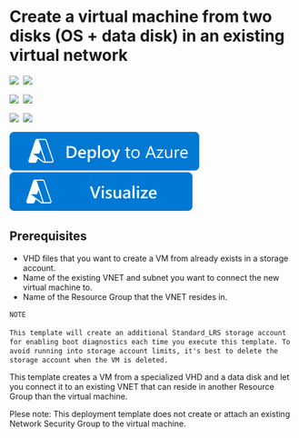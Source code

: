 # Create a virtual machine from two disks (OS + data disk) in an existing virtual network

<IMG SRC="https://azurequickstartsservice.blob.core.windows.net/badges/201-vm-os-disk-and-data-disk-existing-vnet/PublicLastTestDate.svg" />&nbsp;
<IMG SRC="https://azurequickstartsservice.blob.core.windows.net/badges/201-vm-os-disk-and-data-disk-existing-vnet/PublicDeployment.svg" />&nbsp;

<IMG SRC="https://azurequickstartsservice.blob.core.windows.net/badges/201-vm-os-disk-and-data-disk-existing-vnet/FairfaxLastTestDate.svg" />&nbsp;
<IMG SRC="https://azurequickstartsservice.blob.core.windows.net/badges/201-vm-os-disk-and-data-disk-existing-vnet/FairfaxDeployment.svg" />&nbsp;

<IMG SRC="https://azurequickstartsservice.blob.core.windows.net/badges/201-vm-os-disk-and-data-disk-existing-vnet/BestPracticeResult.svg" />&nbsp;
<IMG SRC="https://azurequickstartsservice.blob.core.windows.net/badges/201-vm-os-disk-and-data-disk-existing-vnet/CredScanResult.svg" />&nbsp;

<a href="https://portal.azure.com/#create/Microsoft.Template/uri/https%3A%2F%2Fraw.githubusercontent.com%2Fazure%2Fazure-quickstart-templates%2Fmaster%2F201-os-disk-and-data-disk-existing-vnet%2Fazuredeploy.json" target="_blank">
    <img src="https://raw.githubusercontent.com/Azure/azure-quickstart-templates/master/1-CONTRIBUTION-GUIDE/images/deploytoazure.svg"/>
</a>
<a href="http://armviz.io/#/?load=https%3A%2F%2Fraw.githubusercontent.com%2FAzure%2Fazure-quickstart-templates%2Fmaster%2F201-os-disk-and-data-disk-existing-vnet%2Fazuredeploy.json" target="_blank">
    <img src="https://raw.githubusercontent.com/Azure/azure-quickstart-templates/master/1-CONTRIBUTION-GUIDE/images/visualizebutton.svg"/>
</a>

## Prerequisites

- VHD files that you want to create a VM from already exists in a storage account.
- Name of the existing VNET and subnet you want to connect the new virtual machine to.
- Name of the Resource Group that the VNET resides in.

```
NOTE

This template will create an additional Standard_LRS storage account for enabling boot diagnostics each time you execute this template. To avoid running into storage account limits, it's best to delete the storage account when the VM is deleted.
```

This template creates a VM from a specialized VHD and a data disk and let you connect it to an existing VNET that can reside in another Resource Group than the virtual machine.

Plese note: This deployment template does not create or attach an existing Network Security Group to the virtual machine. 

